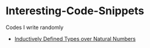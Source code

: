 # Interesting-Code-Snippets
Codes I write randomly

* [Inductively Defined Types over Natural Numbers](InductivelyDefinedTypesNaturalNumbers.hs)
